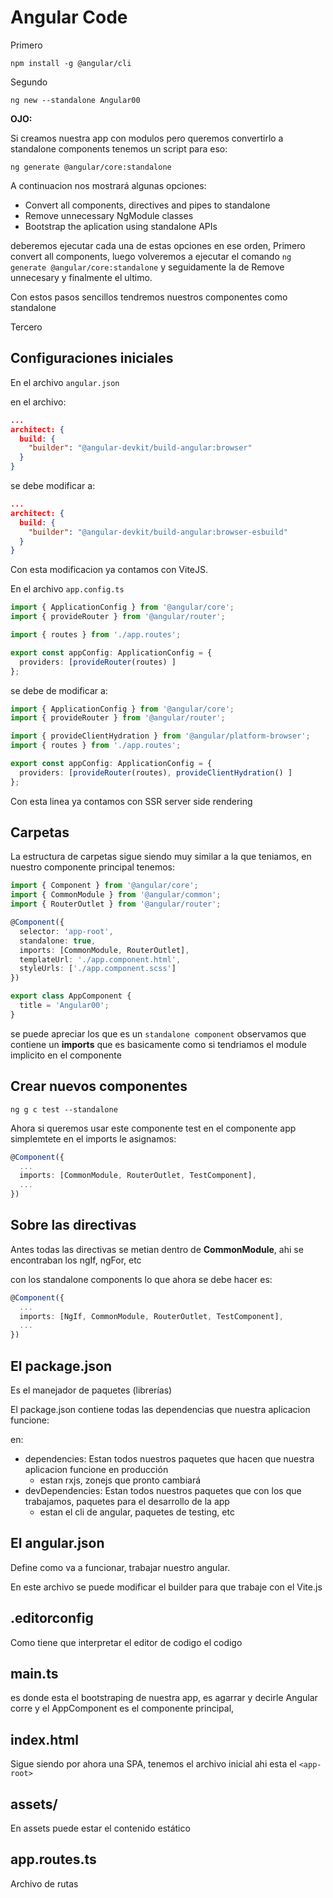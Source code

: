 # Angular Code

Primero

```
npm install -g @angular/cli
```

Segundo
```
ng new --standalone Angular00
```

**OJO:**

Si creamos nuestra app con modulos pero queremos convertirlo a standalone components tenemos un script para eso:
```
ng generate @angular/core:standalone
```

A continuacion nos mostrará algunas opciones:
* Convert all components, directives and pipes to standalone
* Remove unnecessary NgModule classes
* Bootstrap the aplication using standalone APIs

deberemos ejecutar cada una de estas opciones en ese orden, Primero convert all components, luego volveremos a ejecutar el comando `ng generate @angular/core:standalone` y seguidamente la de Remove unnecesary y finalmente el ultimo.

Con estos pasos sencillos tendremos nuestros componentes como standalone

Tercero

## Configuraciones iniciales

En el archivo `angular.json`

en el archivo:
```json
...
architect: {
  build: {
    "builder": "@angular-devkit/build-angular:browser"
  }
}
```
se debe modificar a:
```json
...
architect: {
  build: {
    "builder": "@angular-devkit/build-angular:browser-esbuild"
  }
}
```

Con esta modificacion ya contamos con ViteJS.

En el archivo `app.config.ts`

```ts
import { ApplicationConfig } from '@angular/core';
import { provideRouter } from '@angular/router';

import { routes } from './app.routes';

export const appConfig: ApplicationConfig = {
  providers: [provideRouter(routes) ]
};
```

se debe de modificar a:
```ts
import { ApplicationConfig } from '@angular/core';
import { provideRouter } from '@angular/router';

import { provideClientHydration } from '@angular/platform-browser';
import { routes } from './app.routes';

export const appConfig: ApplicationConfig = {
  providers: [provideRouter(routes), provideClientHydration() ]
};
```

Con esta linea ya contamos con SSR server side rendering

## Carpetas

La estructura de carpetas sigue siendo muy similar a la que teniamos, en nuestro componente principal tenemos:
```ts
import { Component } from '@angular/core';
import { CommonModule } from '@angular/common';
import { RouterOutlet } from '@angular/router';

@Component({
  selector: 'app-root',
  standalone: true,
  imports: [CommonModule, RouterOutlet],
  templateUrl: './app.component.html',
  styleUrls: ['./app.component.scss']
})

export class AppComponent {
  title = 'Angular00';
}
```

se puede apreciar los que es un `standalone component` observamos que contiene un **imports** que es basicamente como si tendriamos el module implicito en el componente

## Crear nuevos componentes

```
ng g c test --standalone
```

Ahora si queremos usar este componente test en el componente app simplemtete en el imports le asignamos:

```ts
@Component({
  ...
  imports: [CommonModule, RouterOutlet, TestComponent],
  ...
})
```

## Sobre las directivas

Antes todas las directivas se metian dentro de **CommonModule**, ahi se encontraban los ngIf, ngFor, etc

con los standalone components lo que ahora se debe hacer es:
```ts
@Component({
  ...
  imports: [NgIf, CommonModule, RouterOutlet, TestComponent],
  ...
})
```

## El package.json

Es el manejador de paquetes (librerías)

El package.json contiene todas las dependencias que nuestra aplicacion funcione:

en:
* dependencies: Estan todos nuestros paquetes que hacen que nuestra aplicacion funcione en producción
  * estan rxjs, zonejs que pronto cambiará
* devDependencies: Estan todos nuestros paquetes que con los que trabajamos, paquetes para el desarrollo de la app
  * estan el cli de angular, paquetes de testing, etc

## El angular.json

Define como va a funcionar, trabajar nuestro angular.

En este archivo se puede modificar el builder para que trabaje con el Vite.js

## .editorconfig

Como tiene que interpretar el editor de codigo el codigo

## main.ts

es donde esta el bootstraping de nuestra app, es agarrar y decirle Angular corre y el AppComponent es el componente principal, 

## index.html

Sigue siendo por ahora una SPA, tenemos el archivo inicial ahi esta el `<app-root>`

## assets/

En assets puede estar el contenido estático

## app.routes.ts

Archivo de rutas
